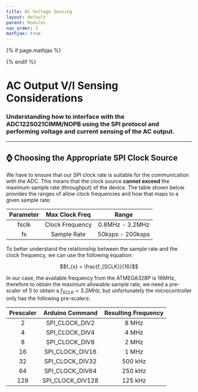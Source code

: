 ```yaml
---
title: AC Voltage Sensing
layout: default
parent: Modules
nav_order: 3
mathjax: true
---
```


<!-- To enable math equation formatting -->
{% if page.mathjax %}
  <!-- Polyfill for older browsers (optional) -->
  <script type="text/javascript" async 
    src="https://polyfill.io/v3/polyfill.min.js?features=es6">
  </script>

  <!-- MathJax v3 for LaTeX rendering -->
  <script type="text/javascript" async 
    id="MathJax-script" 
    src="https://cdn.jsdelivr.net/npm/mathjax@3/es5/tex-mml-chtml.js">
  </script>

  <!-- Custom MathJax Configuration -->
  <script type="text/javascript">
    MathJax = {
      tex: {
        inlineMath: [['$', '$'], ['\\(', '\\)']],
        displayMath: [['$$', '$$'], ['\\[', '\\]']],
      }
    };
  </script>
{% endif %}


# **AC Output V/I Sensing Considerations**
### Understanding how to interface with the ADC122S021CIMM/NOPB using the SPI protocol and performing voltage and current sensing of the AC output.
***

## ⌚ Choosing the Appropriate SPI Clock Source

We have to ensure that our SPI clock rate is suitable for the communication with the ADC. This means that the clock source **cannot exceed** the maximum sample rate (throughput) of the device. The table shown below provides the ranges of allow clock frequencies and how that maps to a given sample rate:

| Parameter    | Max Clock Freq    | Range            |
|:------------:|:-----------------:|:----------------:|
| fsclk        | Clock Frequency   | 0.8MHz - 3.2MHz  |
| fs           | Sample Rate       | 50ksps - 200ksps |  

To better understand the relationship between the sample rate and the clock frequency, we can use the following equation:

$$f_{s} = \frac{f_{SCLK}}{16}$$

In our case, the available frequency from the ATMEGA328P is 16MHz, therefore to obtain the maximum allowable sample rate, we need a pre-scaler of 5 to obtain a $f_{SCLK} = 3.2MHz$, but unfortunately the microcontroller only has the following pre-scalers:

| Prescaler     | Arduino Command      | Resulting Frequency  |
|:-------------:|:--------------------:|:--------------------:|
| 2             | SPI_CLOCK_DIV2       | 8 MHz                |
| 4             | SPI_CLOCK_DIV4       | 4 MHz                |
| 8             | SPI_CLOCK_DIV8       | 2 MHz                |
| 16            | SPI_CLOCK_DIV16      | 1 MHz                |
| 32            | SPI_CLOCK_DIV32      | 500 kHz              |
| 64            | SPI_CLOCK_DIV64      | 250 kHz              |
| 128           | SPI_CLOCK_DIV128     | 125 kHz              |
